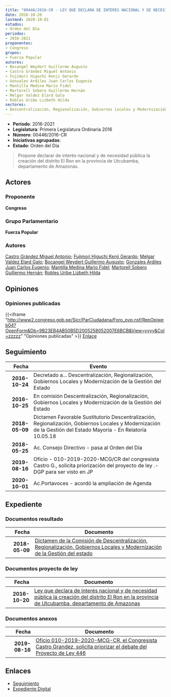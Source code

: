 ```yaml
---
title: "00446/2016-CR - LEY QUE DECLARA DE INTERÉS NACIONAL Y DE NECESIDAD PÚBLICA LA CREACIÓN DE DISTRITO EL RON EN LA PROVINCIA DE UTCUBAMBA, DEPARTAMENTO DE AMAZONAS"
date: 2016-10-20
lastmod: 2020-10-01
estados:
- Orden del Día
periodos:
- 2016-2021
proponentes:
- Congreso
grupos:
- Fuerza Popular
autores:
- Bocangel Weydert Guillermo Augusto
- Castro Grández Miguel Antonio
- Fujimori Higuchi Kenji Gerardo
- Gonzales Ardiles Juan Carlos Eugenio
- Mantilla Medina Mario Fidel
- Martorell Sobero Guillermo Hernán
- Melgar Valdez Elard Galo
- Robles Uribe Lizbeth Hilda
sectores:
- Descentralización, Regionalización, Gobiernos Locales y Modernización de la Gestión del Estado
---
```

- **Periodo**: 2016-2021
- **Legislatura**: Primera Legislatura Ordinaria 2016
- **Número**: 00446/2016-CR
- **Iniciativas agrupadas**: 
- **Estado**: Orden del Día

> Propone declarar de interés nacional y de necesidad pública la creación del distrito El Ron en la provincia de Utcubamba, departamento de Amazonas.


## Actores

### Proponente

**Congreso**

### Grupo Parlamentario

**Fuerza Popular**

### Autores

[Castro Grández Miguel Antonio](mailto:mailto:macastro@congreso.gob.pe); [Fujimori Higuchi Kenji Gerardo](mailto:mailto:kfujimorih@congreso.gob.pe); [Melgar Valdez Elard Galo](mailto:mailto:emelgar@congreso.gob.pe); [Bocangel Weydert Guillermo Augusto](mailto:mailto:gbocangel@congreso.gob.pe); [Gonzales Ardiles Juan Carlos Eugenio](mailto:mailto:jgonzalesa@congreso.gob.pe); [Mantilla Medina Mario Fidel](mailto:mailto:mmantilla@congreso.gob.pe); [Martorell Sobero Guillermo Hernán](mailto:mailto:gmartorell@congreso.gob.pe); [Robles Uribe Lizbeth Hilda](mailto:mailto:lroblesu@congreso.gob.pe)

## Opiniones

### Opiniones publicadas

{{<iframe "http://www2.congreso.gob.pe/Sicr/ParCiudadana/Foro_pvp.nsf/RepOpiweb04?OpenForm&Db=9B23EB4AB50B5D2005258052007E6BCB&View=yyyy&Col=zzzzz" "Opiniones publicadas" >}}
[Enlace](http://www2.congreso.gob.pe/Sicr/ParCiudadana/Foro_pvp.nsf/RepOpiweb04?OpenForm&Db=9B23EB4AB50B5D2005258052007E6BCB&View=yyyy&Col=zzzzz)


## Seguimiento

| Fecha | Evento |
|------:|--------|
| **2016-10-24** | Decretado a... Descentralización, Regionalización, Gobiernos Locales y Modernización de la Gestión del Estado |
| **2016-10-25** | En comisión Descentralización, Regionalización, Gobiernos Locales y Modernización de la Gestión del Estado |
| **2018-05-09** | Dictamen Favorable Sustitutorio Descentralización, Regionalización, Gobiernos Locales y Modernización de la Gestión del Estado Mayoria - En Relatoría 10.05.18 |
| **2018-05-25** | Ac. Consejo Directivo - pasa al Orden del Día |
| **2019-08-16** | Oficio - 010-2019-2020-MCG/CR del congresista Castro G., solicita priorización del proyecto de ley .-DGP para ser visto en JP |
| **2020-10-01** | Ac.Portavoces - acordó la ampliación de Agenda |

## Expediente

### Documentos resultado

| Fecha | Documento |
|------:|-----------|
| **2018-05-09** | [Dictamen de la Comisión de Descentralización, Regionalización, Gobiernos Locales y Modernización de la Gestión del estado](http://www.leyes.congreso.gob.pe/Documentos/2016_2021/Dictamenes/Proyectos_de_Ley/00446DC08MAY20180509.pdf) |

### Documentos proyecto de ley

| Fecha | Documento |
|------:|-----------|
| **2016-10-20** | [Ley que declara de interés nacional y de necesidad pública la creación del distrito El Ron en la provincia de Utcubamba, departamento de Amazonas](http://www.leyes.congreso.gob.pe/Documentos/2016_2021/Proyectos_de_Ley_y_de_Resoluciones_Legislativas/PL0044620161020..pdf) |

### Documentos anexos

| Fecha | Documento |
|------:|-----------|
| **2019-08-16** | [Oficio 010-2019-2020-MCG-CR, el Congresista Castro Grandez, solicita priorizar el debate del Proyecto de Ley 446](http://www.leyes.congreso.gob.pe/Documentos/2016_2021/Oficios/Congresistas/OFICIO-010-2019-2020-MCG-CR.pdf) |

## Enlaces

- [Seguimiento](http://www2.congreso.gob.pe/Sicr/TraDocEstProc/CLProLey2016.nsf/f7fff46988ca05b1052578e100829cc7/8a4b67e5575d74f405258052007d8955?OpenDocument)
- [Expediente Digital](http://www2.congreso.gob.pe/Sicr/TraDocEstProc/Expvirt_2011.nsf/visbusqptramdoc1621/00446?opendocument)

